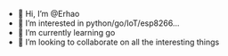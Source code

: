 - 👋 Hi, I’m @Erhao
- 👀 I’m interested in python/go/IoT/esp8266...
- 🌱 I’m currently learning go
- 💞️ I’m looking to collaborate on all the interesting things

<!---
Erhao/Erhao is a ✨ special ✨ repository because its `README.md` (this file) appears on your GitHub profile.
You can click the Preview link to take a look at your changes.
--->
